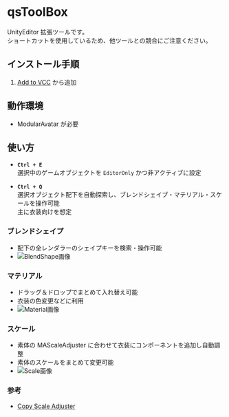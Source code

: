 # qsToolBox

UnityEditor 拡張ツールです。  
ショートカットを使用しているため、他ツールとの競合にご注意ください。

## インストール手順

1. [Add to VCC](https://qsyi.github.io/vpm-repos/) から追加

## 動作環境

- ModularAvatar が必要

## 使い方

- **`Ctrl + E`**  
  選択中のゲームオブジェクトを `EditorOnly` かつ非アクティブに設定

- **`Ctrl + Q`**  
  選択オブジェクト配下を自動探索し、ブレンドシェイプ・マテリアル・スケールを操作可能  
  主に衣装向けを想定

### ブレンドシェイプ

- 配下の全レンダラーのシェイプキーを検索・操作可能  
- ![BlendShape画像](https://github.com/user-attachments/assets/7a85d67f-b181-4f96-934f-ecd715bb4a08)

### マテリアル

- ドラッグ＆ドロップでまとめて入れ替え可能  
- 衣装の色変更などに利用  
- ![Material画像](https://github.com/user-attachments/assets/33bc0cdd-6ee9-433e-bcdf-6e8919b76a66)

### スケール

- 素体の MAScaleAdjuster に合わせて衣装にコンポーネントを追加し自動調整  
- 素体のスケールをまとめて変更可能  
- ![Scale画像](https://github.com/user-attachments/assets/70be103c-ebd8-4a8d-8ba1-8a3976291b23)

### 参考

- [Copy Scale Adjuster](https://github.com/Rerigferl/modular-avatar-copy-scale-adjuster)
